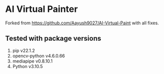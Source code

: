 # AI Virtual Painter

Forked from https://github.com/Aayush9027/AI-Virtual-Paint with all fixes.

## Tested with package versions

1. pip v22.1.2
2. opencv-python v4.6.0.66
3. mediapipe v0.8.10.1
4. Python v3.10.5